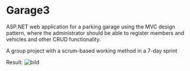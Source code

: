 # Garage3

 ASP.NET web application for a parking garage using the MVC design pattern, where the administrator should be able to register members and vehicles and other CRUD functionality.

A group project with a scrum-based working method in a 7-day sprint

Result:
![bild](https://user-images.githubusercontent.com/116891646/227744849-7a33fc86-c183-4cde-8802-60cfbce3fb1f.png)


